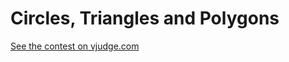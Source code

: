 # Circles, Triangles and Polygons

[See the contest on vjudge.com](https://vjudge.net/contest/589730)